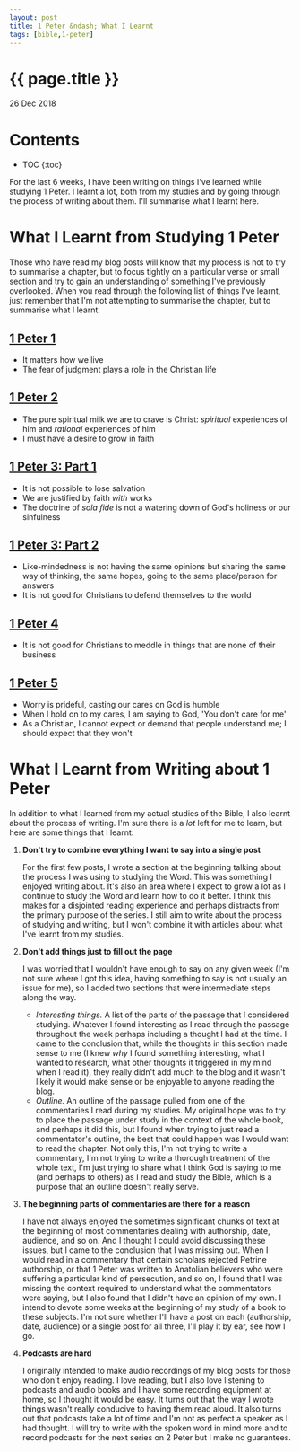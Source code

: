 ```yaml
---
layout: post
title: 1 Peter &ndash; What I Learnt
tags: [bible,1-peter]
---
```


{{ page.title }}
================

<p class="meta">26 Dec 2018</p>

# Contents
* TOC
{:toc}

For the last 6 weeks, I have been writing on things I've learned while studying
1 Peter. I learnt a lot, both from my studies and by going through the process
of writing about them. I'll summarise what I learnt here.

# What I Learnt from Studying 1 Peter

Those who have read my blog posts will know that my process is not to try to
summarise a chapter, but to focus tightly on a particular verse or small section
and try to gain an understanding of something I've previously overlooked. When
you read through the following list of things I've learnt, just remember that
I'm not attempting to summarise the chapter, but to summarise what I learnt.

## [1 Peter 1](/2018/11/19/1-peter-1.html)

- It matters how we live
- The fear of judgment plays a role in the Christian life

## [1 Peter 2](/2018/11/26/1-peter-2.html)

- The pure spiritual milk we are to crave is Christ: *spiritual* experiences of
  him and *rational* experiences of him
- I must have a desire to grow in faith

## [1 Peter 3: Part 1](/2018/12/03/1-peter-3-part-1.html)

- It is not possible to lose salvation
- We are justified by faith *with* works
- The doctrine of *sola fide* is not a watering down of God's holiness or our
  sinfulness

## [1 Peter 3: Part 2](/2018/12/10/1-peter-3-part-2.html)

- Like-mindedness is not having the same opinions but sharing the same way of
  thinking, the same hopes, going to the same place/person for answers
- It is not good for Christians to defend themselves to the world

## [1 Peter 4](/2018/12/17/1-peter-4.html)

- It is not good for Christians to meddle in things that are none of their
  business

## [1 Peter 5](/2018/12/24/1-peter-5.html)

- Worry is prideful, casting our cares on God is humble
- When I hold on to my cares, I am saying to God, 'You don't care for me'
- As a Christian, I cannot expect or demand that people understand me; I should
  expect that they won't

# What I Learnt from Writing about 1 Peter

In addition to what I learned from my actual studies of the Bible, I also learnt
about the process of writing. I'm sure there is a *lot* left for me to learn,
but here are some things that I learnt:

1. **Don't try to combine everything I want to say into a single post**

   For the first few posts, I wrote a section at the beginning talking about the
   process I was using to studying the Word. This was something I enjoyed
   writing about. It's also an area where I expect to grow a lot as I continue
   to study the Word and learn how to do it better. I think this makes for a
   disjointed reading experience and perhaps distracts from the primary purpose
   of the series. I still aim to write about the process of studying and
   writing, but I won't combine it with articles about what I've learnt from my
   studies.

2. **Don't add things just to fill out the page**

   I was worried that I wouldn't have enough to say on any given week (I'm not
   sure where I got this idea, having something to say is not usually an issue
   for me), so I added two sections that were intermediate steps along the way.

   - *Interesting things.* A list of the parts of the passage that I considered
     studying. Whatever I found interesting as I read through the passage
     throughout the week perhaps including a thought I had at the time. I came
     to the conclusion that, while the thoughts in this section made sense to me
     (I knew *why* I found something interesting, what I wanted to research,
     what other thoughts it triggered in my mind when I read it), they really
     didn't add much to the blog and it wasn't likely it would make sense or be
     enjoyable to anyone reading the blog.
   - *Outline.* An outline of the passage pulled from one of the commentaries I
     read during my studies. My original hope was to try to place the passage
     under study in the context of the whole book, and perhaps it did this, but
     I found when trying to just read a commentator's outline, the best that
     could happen was I would want to read the chapter. Not only this, I'm not
     trying to write a commentary, I'm not trying to write a thorough treatment
     of the whole text, I'm just trying to share what I think God is saying to
     me (and perhaps to others) as I read and study the Bible, which is a
     purpose that an outline doesn't really serve.

3. **The beginning parts of commentaries are there for a reason**

   I have not always enjoyed the sometimes significant chunks of text at the
   beginning of most commentaries dealing with authorship, date, audience, and
   so on. And I thought I could avoid discussing these issues, but I came to the
   conclusion that I was missing out. When I would read in a commentary that
   certain scholars rejected Petrine authorship, or that 1 Peter was written to
   Anatolian believers who were suffering a particular kind of persecution, and
   so on, I found that I was missing the context required to understand what the
   commentators were saying, but I also found that I didn't have an opinion of
   my own. I intend to devote some weeks at the beginning of my study of a book
   to these subjects. I'm not sure whether I'll have a post on each (authorship,
   date, audience) or a single post for all three, I'll play it by ear, see how
   I go.

4. **Podcasts are hard**

   I originally intended to make audio recordings of my blog posts for those who
   don't enjoy reading. I love reading, but I also love listening to podcasts
   and audio books and I have some recording equipment at home, so I thought it
   would be easy. It turns out that the way I wrote things wasn't really
   conducive to having them read aloud. It also turns out that podcasts take a
   lot of time and I'm not as perfect a speaker as I had thought. I will try to
   write with the spoken word in mind more and to record podcasts for the next
   series on 2 Peter but I make no guarantees.
